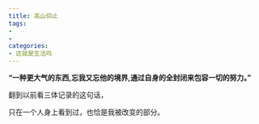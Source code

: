 ```yaml
---
title: 高山仰止
tags: 
- 
- 
categories:
- 这就是生活吗
---
```


**“一种更大气的东西,忘我又忘他的境界,通过自身的全封闭来包容一切的努力。”**

翻到以前看三体记录的这句话，

只在一个人身上看到过，也恰是我被改变的部分。

